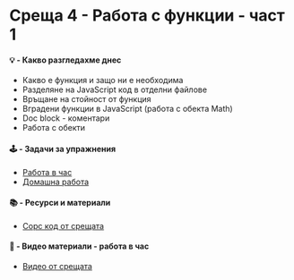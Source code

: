 # Среща 4 - Работа с функции - част 1

#### 💡 - Какво разгледахме днес
- Какво е функция и защо ни е необходима
- Разделяне на JavaScript код в отделни файлове
- Връщане на стойност от функция
- Вградени функции в JavaScript (работа с обекта Math)
- Doc block - коментари
- Работа с обекти

#### 🕹️ - Задачи за упражнения
- [Работа в час](./cw/README.md)
- [Домашна работа](./hw/README.md)

#### 📚 - Ресурси и материали
- [Сорс код от срещата](./source-cw/)

#### 📘 - Видео материали - работа  в час
- [Видео от срещата ](https://youtu.be/6-2LxYMw7T4)